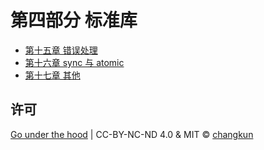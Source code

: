 # 第四部分 标准库

- [第十五章 错误处理](ch15errors/readme.md)
- [第十六章 sync 与 atomic](ch16sync/readme.md)
- [第十七章 其他](ch17other/readme.md)

## 许可

[Go under the hood](https://github.com/changkun/go-under-the-hood) | CC-BY-NC-ND 4.0 & MIT &copy; [changkun](https://changkun.de)
